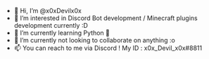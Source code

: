 - 👋 Hi, I’m @x0xDevilx0x
- 👀 I’m interested in Discord Bot development / Minecraft plugins development currently :D 
- 🌱 I’m currently learning Python 🐍
- 💞️ I’m currently not looking to collaborate on anything :o 
- 📫 You can reach to me via Discord ! My ID : x0x_Devil_x0x#8811

<!---
x0xDevilx0x/x0xDevilx0x is a ✨ special ✨ repository because its `README.md` (this file) appears on your GitHub profile.
You can click the Preview link to take a look at your changes.
--->
